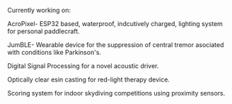 Currently working on:

AcroPixel- ESP32 based, waterproof, indcutively charged, lighting system for personal paddlecraft.

JumBLE- Wearable device for the suppression of central tremor asociated with conditions like Parkinson's.

Digital Signal Processing for a novel acoustic driver.

Optically clear esin casting for red-light therapy device.

Scoring system for indoor skydiving competitions using proximity sensors.
